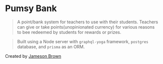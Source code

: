# Pumsy Bank

> A point/bank system for teachers to use with their students. Teachers can give or take points(unopinionated currency) for various reasons to bee redeemed by students for rewards or prizes.

> Built using a Node server with `graphql-yoga` framework, `postgres` database, and `prisma` as an ORM.

Created by [Jameson Brown](https://www.jamesonb.com)
